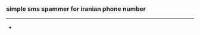 ### simple sms spammer for iranian phone number
----------------------------------------------------
- 
